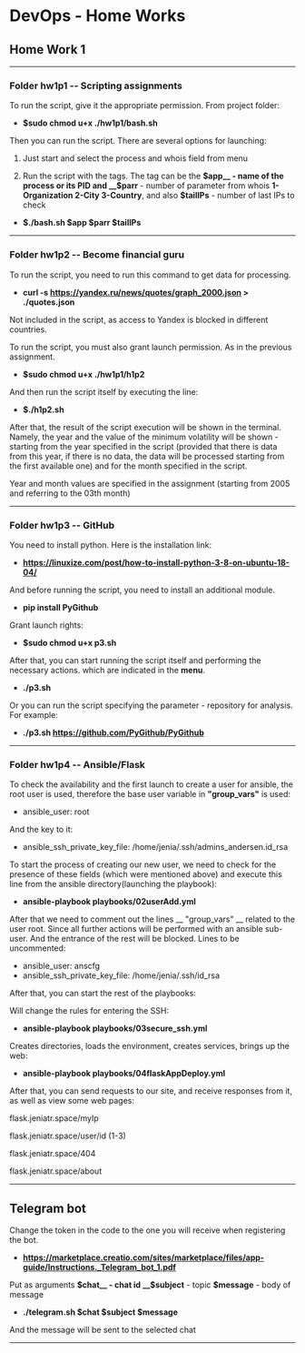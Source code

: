 # DevOps - Home Works

## Home Work 1

---

### Folder hw1p1 -- Scripting assignments
To run the script, give it the appropriate permission. From project folder:
- **$sudo chmod u+x ./hw1p1/bash.sh**

Then you can run the script. 
There are several options for launching: 
1) Just start and select the process and whois field from menu 

2) Run the script with the tags. The tag can be the __$app__ - name of the process or its PID and __$parr__ - number of parameter from whois __1-Organization 2-City 3-Country__, and also __$tailIPs__ - number of last IPs to check
 - **$./bash.sh $app $parr $tailIPs**

----

 ### Folder hw1p2 -- Become financial guru

To run the script, you need to run this command to get data for processing.

- **curl -s https://yandex.ru/news/quotes/graph_2000.json > ./quotes.json**

Not included in the script, as access to Yandex is blocked in different countries.

To run the script, you must also grant launch permission. As in the previous assignment.

- **$sudo chmod u+x ./hw1p1/h1p2**

And then run the script itself by executing the line:

- **$./h1p2.sh**

After that, the result of the script execution will be shown in the terminal. Namely, the year and the value of the minimum volatility will be shown - starting from the year specified in the script (provided that there is data from this year, if there is no data, the data will be processed starting from the first available one) and for the month specified in the script.

Year and month values are specified in the assignment (starting from 2005 and referring to the 03th month)

----
 ### Folder hw1p3 -- GitHub
 
You need to install python. Here is the installation link:

- **https://linuxize.com/post/how-to-install-python-3-8-on-ubuntu-18-04/**

And before running the script, you need to install an additional module.

- **pip install PyGithub**

Grant launch rights:

- **$sudo chmod u+x p3.sh**

After that, you can start running the script itself and performing the necessary actions. which are indicated in the __menu__.

- **./p3.sh**


Or you can run the script specifying the parameter - repository for analysis. For example:
- **./p3.sh https://github.com/PyGithub/PyGithub**

----

 ### Folder hw1p4 -- Ansible/Flask

To check the availability and the first launch to create a user for ansible, the root user is used, therefore the base user variable in __"group_vars"__ is used:

- ansible_user: root

And the key to it:

- ansible_ssh_private_key_file: /home/jenia/.ssh/admins_andersen.id_rsa

To start the process of creating our new user, we need to check for the presence of these fields (which were mentioned above) and execute this line from the ansible directory(launching the playbook):

- __ansible-playbook playbooks/02userAdd.yml__

After that we need to comment out the lines __ "group_vars" __ related to the user root. Since all further actions will be performed with an ansible sub-user. And the entrance of the rest will be blocked. Lines to be uncommented:

- ansible_user: anscfg
- ansible_ssh_private_key_file: /home/jenia/.ssh/id_rsa

After that, you can start the rest of the playbooks:

Will change the rules for entering the SSH:
- __ansible-playbook playbooks/03secure_ssh.yml__

Creates directories, loads the environment, creates services, brings up the web:

- __ansible-playbook playbooks/04flaskAppDeploy.yml__

After that, you can send requests to our site, and receive responses from it, as well as view some web pages:

flask.jeniatr.space/myIp

flask.jeniatr.space/user/id (1-3)

flask.jeniatr.space/404

flask.jeniatr.space/about

----
## Telegram bot
Change the token in the code to the one you will receive when registering the bot.

- **https://marketplace.creatio.com/sites/marketplace/files/app-guide/Instructions._Telegram_bot_1.pdf**

Put as arguments __$chat__ - chat id __$subject__ - topic  __$message__ - body of message

- **./telegram.sh $chat $subject $message**

And the message will be sent to the selected chat

---